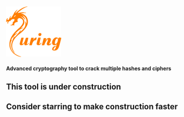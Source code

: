 ![7uring](https://raw.githubusercontent.com/karthikuj/karthikuj/master/images/7uring.png "7uring")
#### Advanced cryptography tool to crack multiple hashes and ciphers
## This tool is under construction
## Consider starring to make construction faster
